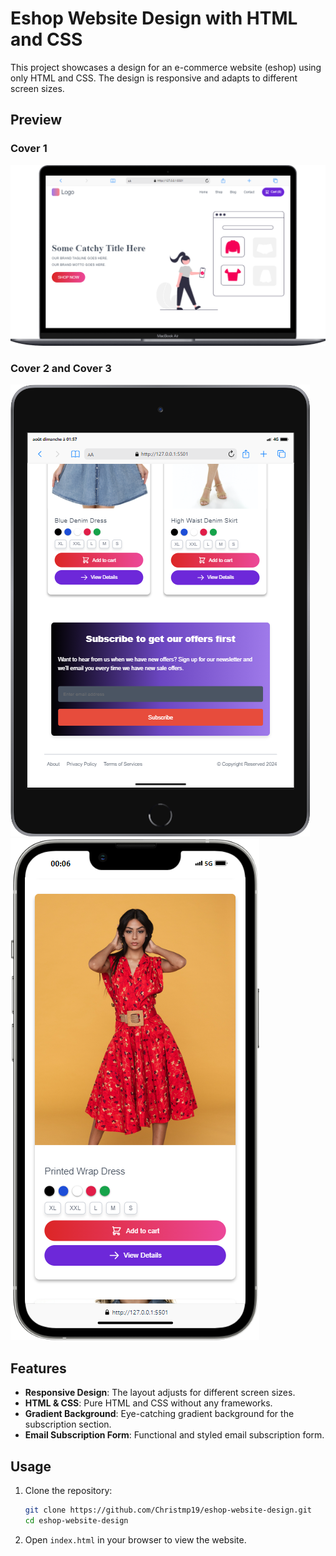 # Eshop Website Design with HTML and CSS

This project showcases a design for an e-commerce website (eshop) using only HTML and CSS. The design is responsive and adapts to different screen sizes.

## Preview

### Cover 1
![Cover 1](/img/cover1.png)

### Cover 2 and Cover 3
![Cover 2](/img/cover2.png)
![Cover 3](/img/cover3.png)
<!-- <center>
<div>
  <img src="/img/cover2.png" alt="Cover 2" style="width: 35%;">
  <img src="/img/cover3.png" alt="Cover 3" style="width: 20%;">
</div>
</center> -->

## Features

- **Responsive Design**: The layout adjusts for different screen sizes.
- **HTML & CSS**: Pure HTML and CSS without any frameworks.
- **Gradient Background**: Eye-catching gradient background for the subscription section.
- **Email Subscription Form**: Functional and styled email subscription form.

## Usage

1. Clone the repository:

    ```bash
    git clone https://github.com/Christmp19/eshop-website-design.git
    cd eshop-website-design
    ```

2. Open `index.html` in your browser to view the website.

